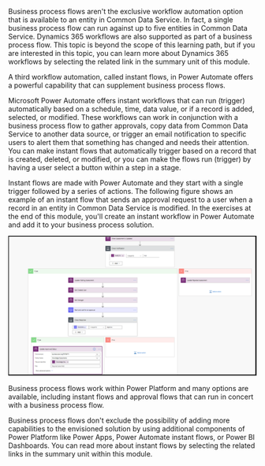 Business process flows aren't the exclusive workflow automation option
that is available to an entity in Common Data Service. In fact, a single
business process flow can run against up to five entities in Common Data
Service. Dynamics 365 workflows are also supported as part of a business
process flow. This topic is beyond the scope of this learning path, but
if you are interested in this topic, you can learn more about Dynamics 365  
workflows by selecting the related link in the summary unit of this module. 

A third workflow automation, called instant flows, in Power Automate offers 
a powerful capability that can supplement business process flows. 

Microsoft Power Automate offers instant workflows that can run (trigger) 
automatically based on a schedule, time, data value, or if a
record is added, selected, or modified. These workflows can work in
conjunction with a business process flow to gather approvals, copy data
from Common Data Service to another data source, or trigger an email
notification to specific users to alert them that something has changed and
needs their attention. You can make instant flows that automatically
trigger based on a record that is created, deleted, or modified, or you can
make the flows run (trigger) by having a user select a button within a step in a stage.

Instant flows are made with Power Automate and they start with a single
trigger followed by a series of actions. The following figure shows an example of an instant flow
that sends an approval request to a user when a record in an entity in
Common Data Service is modified. In the exercises at the end of this module, you'll create an
instant workflow in Power Automate and add it to your business process solution.

![Complex instant flow](../media/4-complex-instant-flow.png)

Business process flows work within Power Platform and 
many options are available, including instant flows and approval flows that 
can run in concert with a business process flow. 

Business process flows don't exclude the possibility of adding
more capabilities to the envisioned solution by using
additional components of Power Platform like Power Apps, Power
Automate instant flows, or Power BI Dashboards. You can read more about
instant flows by selecting the related links in the summary unit within 
this module.
